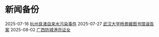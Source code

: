 # 新闻备份

2025-07-16 [杭州良渚自来水污染事件](https://www.bilibili.com/video/av114936445408060)
2025-07-27 [武汉大学杨景媛图书馆诬告案](https://github.com/zouzhekang/YJYpaper)
2025-08-02 [广西防城港亮证女](https://www.zhihu.com/question/1935084791776114520)
